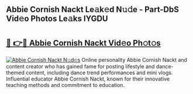 ## Abbie Cornish Nackt Le𝚊k𝚎d N𝚞𝚍e - Part-DbS Vid𝚎o Photos Le𝚊ks lYGDU

# <h2><a href="http://fb6whxu.evod.top/?m=Abbie+Cornish+Nackt">🔗 👉🔴 Abbie Cornish Nackt Vid𝚎o Ph𝚘t𝚘s</a></h2>

[![Abbie Cornish Nackt N𝚞d𝚎s](https://i.imgur.com/8V9OHl7.gif)](http://fb6whxu.evod.top/?m=Abbie+Cornish+Nackt)
Online personality Abbie Cornish Nackt and content creator who has gained fame for posting lifestyle and dance-themed content, including dance trend performances and mini vlogs. Influential educator Abbie Cornish Nackt, known for their innovative teaching methods and commitment to education. 
